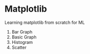 # Matplotlib
Learning matplotlib from scratch for ML

1. Bar Graph
2. Basic Graph
3. Histogram
4. Scatter
